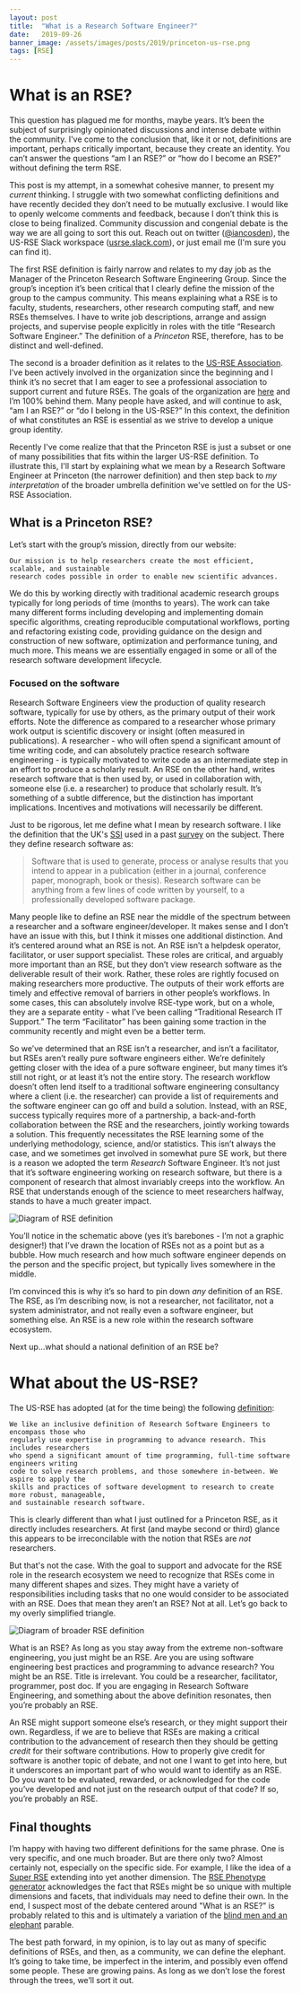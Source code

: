 ```yaml
---
layout: post
title:  "What is a Research Software Engineer?"
date:   2019-09-26
banner_image: /assets/images/posts/2019/princeton-us-rse.png
tags: [RSE]
---
```


# What is an RSE?

This question has plagued me for months, maybe years.  It’s been the subject of surprisingly opinionated discussions and intense debate within the community.  I've come to the conclusion that, like it or not, definitions are important, perhaps critically important, because they create an identity.  You can’t answer the questions “am I an RSE?” or “how do I become an RSE?” without defining the term RSE.

This post is my attempt, in a somewhat cohesive manner, to present my _current_ thinking.  I struggle with two somewhat conflicting definitions and have recently decided they don’t need to be mutually exclusive.  I would like to openly welcome comments and feedback, because I don’t think this is close to being finalized.   Community discussion and congenial debate is the way we are all going to sort this out.  Reach out on twitter ([@iancosden](https://twitter.com/iancosden)), the US-RSE Slack workspace ([usrse.slack.com](https://usrse.slack.com)), or just email me (I'm sure you can find it).

The first RSE definition is fairly narrow and relates to my day job as the Manager of the Princeton Research Software Engineering Group.  Since the group’s inception it’s been critical that I clearly define the mission of the group to the campus community.  This means explaining what a RSE is to faculty, students, researchers, other research computing staff, and new RSEs themselves.  I have to write job descriptions, arrange and assign projects, and supervise people explicitly in roles with the title “Research Software Engineer.”  The definition of a _Princeton_ RSE, therefore, has to be distinct and well-defined.

The second is a broader definition as it relates to the [US-RSE Association](https://us-rse.org).  I’ve been actively involved in the organization since the beginning and I think it’s no secret that I am eager to see a professional association to support current and future RSEs.  The goals of the organization are [here](https://us-rse.org/mission) and I’m 100% behind them.  Many people have asked, and will continue to ask, “am I an RSE?” or “do I belong in the US-RSE?”  In this context, the definition of what constitutes an RSE is essential as we strive to develop a unique group identity.

Recently I've come realize that that the Princeton RSE is just a subset or one of many possibilities that fits within the larger US-RSE definition.  To illustrate this, I'll start by explaining what we mean by a Research Software Engineer at Princeton (the narrower definition) and then step back to _my interpretation_ of the broader umbrella definition we've settled on for the US-RSE Association.  


## What is a Princeton RSE?

Let’s start with the group’s mission, directly from our website:  

    Our mission is to help researchers create the most efficient, scalable, and sustainable
    research codes possible in order to enable new scientific advances.

We do this by working directly with traditional academic research groups typically for long periods of time (months to years). The work can take many different forms including developing and implementing domain specific algorithms, creating reproducible computational workflows,  porting and refactoring existing code, providing guidance on the design and construction of new software, optimization and performance tuning, and much more.  This means we are essentially engaged in some or all of the research software development lifecycle.

### Focused on the software

Research Software Engineers view the production of quality research software, typically for use by others, as the primary output of their work efforts. Note the difference as compared to a researcher whose primary work output is scientific discovery or insight (often measured in publications). A researcher - who will often spend a significant amount of time writing code, and can absolutely practice research software engineering - is typically motivated to write code as an intermediate step in an effort to produce a scholarly result.  An RSE on the other hand, writes research software that is then used by, or used in collaboration with, someone else (i.e. a researcher) to produce that scholarly result.  It’s something of a subtle difference, but the distinction has important implications.  Incentives and motivations will necessarily be different.

Just to be rigorous, let me define what I mean by research software.  I like the definition that the UK's [SSI](https://www.software.ac.uk/) used in a past [survey](https://www.software.ac.uk/blog/2014-12-04-its-impossible-conduct-research-without-software-say-7-out-10-uk-researchers) on the subject.  There they define research software as:
> Software that is used to generate, process or analyse results that you intend to appear in a publication (either in a journal, conference paper, monograph, book or thesis). Research software can be anything from a few lines of code written by yourself, to a professionally developed software package.

Many people like to define an RSE near the middle of the spectrum between a researcher and a software engineer/developer.  It makes sense and I don’t have an issue with this, but I think it misses one additional distinction.  And it’s centered around what an RSE is not.  An RSE isn’t a helpdesk operator, facilitator, or user support specialist.  These roles are critical, and arguably more important than an RSE, but they don’t view research software as the deliverable result of their work.  Rather, these roles are rightly focused on making researchers more productive.   The outputs of their work efforts are timely and effective removal of barriers in other people’s workflows.  In some cases, this can absolutely involve RSE-type work, but on a whole, they are a separate entity - what I’ve been calling “Traditional Research IT Support.”  The term “Facilitator” has been gaining some traction in the community recently and might even be a better term.

So we’ve determined that an RSE isn’t a researcher, and isn’t a facilitator, but RSEs aren’t really pure software engineers either.  We’re definitely getting closer with the idea of a pure software engineer, but many times it’s still not right, or at least it’s not the entire story.  The research workflow doesn’t often lend itself to a traditional software engineering consultancy where a client (i.e. the researcher) can provide a list of requirements and the software engineer can go off and build a solution.  Instead, with an RSE, success typically requires more of a partnership, a back-and-forth collaboration between the RSE and the researchers, jointly working towards a solution. This frequently necessitates the RSE learning some of the underlying methodology, science, and/or statistics. This isn’t always the case, and we sometimes get involved in somewhat pure SE work, but there is a reason we adopted the term _Research_ Software Engineer.  It’s not just that it’s software engineering working on research software, but there is a component of research that almost invariably creeps into the workflow. An RSE that understands enough of the science to meet researchers halfway, stands to have a much greater impact.

![Diagram of RSE definition](/assets/images/posts/2019/RSE-diagram.png)


You’ll notice in the schematic above (yes it’s barebones - I’m not a graphic designer!) that I’ve drawn the location of RSEs not as a point but as a bubble.  How much research and how much software engineer depends on the person and the specific project, but typically lives somewhere in the middle.

I’m convinced this is why it’s so hard to pin down *any* definition of an RSE.  The RSE, as I’m describing now, is not a researcher, not facilitator, not a system administrator, and not really even a software engineer, but something else.  An RSE is a new role within the research software ecosystem.


Next up...what should a national definition of an RSE be?


# What about the US-RSE?

The US-RSE has adopted (at for the time being) the following [definition](https://us-rse.org/what-is-an-rse/):

    We like an inclusive definition of Research Software Engineers to encompass those who
    regularly use expertise in programming to advance research. This includes researchers
    who spend a significant amount of time programming, full-time software engineers writing
    code to solve research problems, and those somewhere in-between. We aspire to apply the
    skills and practices of software development to research to create more robust, manageable,
    and sustainable research software.

This is clearly different than what I just outlined for a Princeton RSE, as it directly includes researchers.  At first (and maybe second or third) glance this appears to be irreconcilable with the notion that RSEs are *not* researchers.  

But that's not the case.  With the goal to support and advocate for the RSE role in the research ecosystem we need to recognize that RSEs come in many different shapes and sizes. They might have a variety of responsibilities including tasks that no one would consider to be associated with an RSE.  Does that mean they aren’t an RSE? Not at all.  Let’s go back to my overly simplified triangle.  

![Diagram of broader RSE definition](/assets/images/posts/2019/US-RSE-diagram.png)


What is an RSE?  As long as you stay away from the extreme non-software engineering, you just might be an RSE.  Are you are using software engineering best practices and programming to advance research?  You might be an RSE.  Title is irrelevant.  You could be a researcher, facilitator, programmer, post doc.  If you are engaging in Research Software Engineering, and something about the above definition resonates, then you’re probably an RSE.

An RSE might support someone else’s research, or they might support their own.  Regardless, if we are to believe that RSEs are making a critical contribution to the advancement of research then they should be getting *credit* for their software contributions.  How to properly give credit for software is another topic of debate, and not one I want to get into here, but it underscores an important part of who would want to identify as an RSE.  Do you want to be evaluated, rewarded, or acknowledged for the code you’ve developed and not just on the research output of that code?  If so, you’re probably an RSE.



## Final thoughts

I’m happy with having two different definitions for the same phrase.  One is very specific, and one much broader.  But are there only two?  Almost certainly not, especially on the specific side.  For example, I like the idea of a [Super RSE](https://danielskatzblog.wordpress.com/2019/07/12/super-rses-combining-research-and-service-in-three-dimensions-of-research-software-engineering/) extending into yet another dimension. The [RSE Phenotype generator](https://us-rse.org/rse-phenotype/) acknowledges the fact that RSEs might be so unique with multiple dimensions and facets, that individuals may need to define their own. In the end, I suspect most of the debate centered around "What is an RSE?" is probably related to this and is ultimately a variation of the [blind men and an elephant](https://en.wikipedia.org/wiki/Blind_men_and_an_elephant) parable.  

The best path forward, in my opinion, is to lay out as many of specific definitions of RSEs, and then, as a community, we can define the elephant.  It’s going to take time, be imperfect in the interim, and possibly even offend some people.  These are growing pains.  As long as we don’t lose the forest through the trees, we’ll sort it out.
